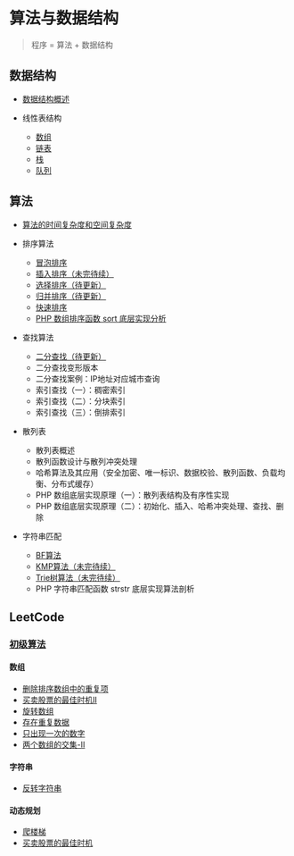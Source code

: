 # 算法与数据结构

> 程序 = 算法 + 数据结构

## 数据结构

- [数据结构概述](data-struct-1.md)

- 线性表结构
    - [数组](data-struct-tree.md)
    - [链表](data-struct-linked-list.md)
    - [栈](data-struct-stack.md)
    - [队列](data-struct-queue.md)

## 算法

- [算法的时间复杂度和空间复杂度](complexity.md)

- 排序算法
    - [冒泡排序](bubble-sort.md)
    - [插入排序（未完待续）](insert-sort.md)
    - [选择排序（待更新）](select-sort.md)
    - [归并排序（待更新）](merging-sort.md)
    - [快速排序](quick-sort.md)
    - [PHP 数组排序函数 sort 底层实现分析](php-sort-function-analyze.md)

- 查找算法
    - [二分查找（待更新）](binary-search.md)
    - 二分查找变形版本
    - 二分查找案例：IP地址对应城市查询
    - 索引查找（一）：稠密索引
    - 索引查找（二）：分块索引
    - 索引查找（三）：倒排索引
    
- 散列表
    - 散列表概述
    - 散列函数设计与散列冲突处理
    - 哈希算法及其应用（安全加密、唯一标识、数据校验、散列函数、负载均衡、分布式缓存）
    - PHP 数组底层实现原理（一）：散列表结构及有序性实现
    - PHP 数组底层实现原理（二）：初始化、插入、哈希冲突处理、查找、删除

- 字符串匹配
    - [BF算法](string-bf-kmp-trie.md)
    - [KMP算法（未完待续）](string-bf-kmp-trie.md)
    - [Trie树算法（未完待续）](string-bf-kmp-trie.md)
    - PHP 字符串匹配函数 strstr 底层实现算法剖析



## LeetCode

### [初级算法](https://leetcode-cn.com/leetbook/detail/top-interview-questions-easy/)

#### 数组

- [删除排序数组中的重复项](easy-array-1.md)
- [买卖股票的最佳时机II](easy-dynamic-2.md)
- [旋转数组](rotate-array.md)
- [存在重复数据](repeat-data.md)
- [只出现一次的数字](single-number.md)
- [两个数组的交集-II](array-intersection-2.md)



#### 字符串

- [反转字符串](reverse-string.md)



#### 动态规划

- [爬楼梯](climb-stairs.md)
- [买卖股票的最佳时机](easy-dynamic-2.md)
